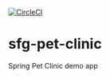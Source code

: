[![CircleCI](https://circleci.com/gh/thubaas/sfg-pet-clinic/tree/main.svg?style=svg)](https://circleci.com/gh/thubaas/sfg-pet-clinic/tree/main)
# sfg-pet-clinic
Spring Pet Clinic demo app

